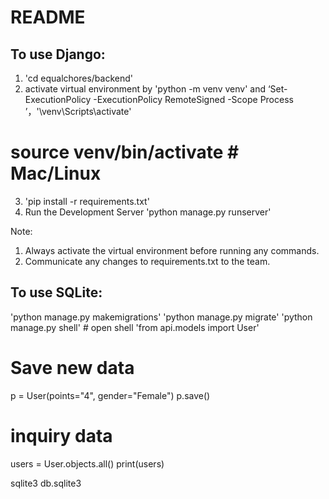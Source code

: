 # README

## To use Django:
1. 'cd equalchores/backend'
2. activate virtual environment by 'python -m venv venv' and 
‘Set-ExecutionPolicy -ExecutionPolicy RemoteSigned -Scope Process
’，'\venv\Scripts\activate'      
# source venv/bin/activate # Mac/Linux
3. 'pip install -r requirements.txt'
4. Run the Development Server
'python manage.py runserver'

Note:
1. Always activate the virtual environment before running any commands.
2. Communicate any changes to requirements.txt to the team.


## To use SQLite: 
'python manage.py makemigrations'
'python manage.py migrate'
'python manage.py shell' # open shell
'from api.models import User'
# Save new data
p = User(points="4", gender="Female")
p.save()
# inquiry data
users = User.objects.all()
print(users)

sqlite3 db.sqlite3	

